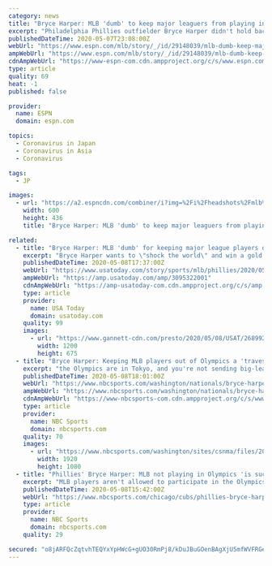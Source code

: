 ```yaml
---
category: news
title: "Bryce Harper: MLB 'dumb' to keep major leaguers from playing in Olympics"
excerpt: "Philadelphia Phillies outfielder Bryce Harper didn't hold back in his desire to see major league players taking part in the competition, which will be played at the Olympics for the first time since 2008."
publishedDateTime: 2020-05-07T23:08:00Z
webUrl: "https://www.espn.com/mlb/story/_/id/29148039/mlb-dumb-keep-major-leaguers-playing-olympics"
ampWebUrl: "https://www.espn.com/mlb/story/_/id/29148039/mlb-dumb-keep-major-leaguers-playing-olympics?platform=amp"
cdnAmpWebUrl: "https://www-espn-com.cdn.ampproject.org/c/s/www.espn.com/mlb/story/_/id/29148039/mlb-dumb-keep-major-leaguers-playing-olympics?platform=amp"
type: article
quality: 69
heat: -1
published: false

provider:
  name: ESPN
  domain: espn.com

topics:
  - Coronavirus in Japan
  - Coronavirus in Asia
  - Coronavirus

tags:
  - JP

images:
  - url: "https://a2.espncdn.com/combiner/i?img=%2Fi%2Fheadshots%2Fmlb%2Fplayers%2Ffull%2F30951.png"
    width: 600
    height: 436
    title: "Bryce Harper: MLB 'dumb' to keep major leaguers from playing in Olympics"

related:
  - title: "Bryce Harper: MLB 'dumb' for keeping major league players out of Olympics"
    excerpt: "Bryce Harper wants to \"shock the world\" and win a gold medal when baseball returns to the Olympic Games in 2021. However, major league players are not allowed to participate in the Olympics. \"It is such a travesty to me,"
    publishedDateTime: 2020-05-08T17:37:00Z
    webUrl: "https://www.usatoday.com/story/sports/mlb/phillies/2020/05/08/bryce-harper-mlb-players-olympics/3095322001/"
    ampWebUrl: "https://amp.usatoday.com/amp/3095322001"
    cdnAmpWebUrl: "https://amp-usatoday-com.cdn.ampproject.org/c/s/amp.usatoday.com/amp/3095322001"
    type: article
    provider:
      name: USA Today
      domain: usatoday.com
    quality: 99
    images:
      - url: "https://www.gannett-cdn.com/presto/2020/05/08/USAT/26899271-a257-41c3-8b9a-ca6846d142fa-USATSI_14166798.jpg?auto=webp&crop=2858,1608,x1,y38&format=pjpg&width=1200"
        width: 1200
        height: 675
  - title: "Bryce Harper: Keeping MLB players out of Olympics a 'travesty'"
    excerpt: "the Olympics are in Tokyo, and you're not sending big-league guys? Are you kidding me?\" he said. \"You wanna grow the game as much as possible and you're not gonna let us play in the Olympics because you don't wanna cut out on money for a two-week period? Like, OK, that's dumb.\" The coronavirus pandemic pushed back the 2020 Olympics to 2021 ..."
    publishedDateTime: 2020-05-08T18:01:00Z
    webUrl: "https://www.nbcsports.com/washington/nationals/bryce-harper-keeping-mlb-players-out-olympics-travesty"
    ampWebUrl: "https://www.nbcsports.com/washington/nationals/bryce-harper-keeping-mlb-players-out-olympics-travesty?amp"
    cdnAmpWebUrl: "https://www-nbcsports-com.cdn.ampproject.org/c/s/www.nbcsports.com/washington/nationals/bryce-harper-keeping-mlb-players-out-olympics-travesty?amp"
    type: article
    provider:
      name: NBC Sports
      domain: nbcsports.com
    quality: 70
    images:
      - url: "https://www.nbcsports.com/washington/sites/csnma/files/2020/05/08/bryceharper_usat_1.jpg"
        width: 1920
        height: 1080
  - title: "Phillies' Bryce Harper: MLB not playing in Olympics 'is such a travesty'"
    excerpt: "MLB players aren't allowed to participate in the Olympics, and Phillies star Bryce Harper believes now is the time to change that, for the good of the sport."
    publishedDateTime: 2020-05-08T15:42:00Z
    webUrl: "https://www.nbcsports.com/chicago/cubs/phillies-bryce-harper-mlb-not-playing-olympics-such-travesty"
    type: article
    provider:
      name: NBC Sports
      domain: nbcsports.com
    quality: 29

secured: "o8jARFQcZqtvhTEQYxYpHWcG+gUO30RmPj8/kDuJBuGOenBAgXjU5mfWVFRGeyuQEC5VBSc+mbiO0Q4g+hoszGTEUMUkybLl+NnUqxoEjm6mdC89Z85KzNGCQ/XwOAt2e+Ifx4kz8G7InarjMqeWWI6lyWATDmJY6ijsnA7xQLEO5fyp4/MCcwMYoXoQhDynDWavS7qu0+Ctegs+32NbmMwFmT/I/NLFmEvZ4qeEty0XV6/tLVKjjX/AuLokZZ/0IG/Rp9ppxmJWz7ZgOnjU8Pqgw7b1vbndmHRxHjI+UJUAG9q0Gz9YUzbGEWItRrgk;1wIQ18p1seZIqCTy2ssPdg=="
---
```


